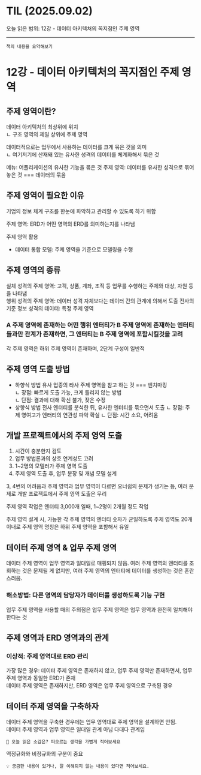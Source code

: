 # TIL (2025.09.02)

오늘 읽은 범위: 12강 - 데이터 아키텍처의 꼭지점인 주제 영역

---

```text
책의 내용을 요약해보기
```
# 12강 - 데이터 아키텍처의 꼭지점인 주제 영역

## 주제 영역이란?
데이터 아키텍처의 최상위에 위치  
ㄴ 구조 영역의 제일 상위에 주제 영역

데이터적으로는 업무에서 사용하는 데이터를 크게 묶은 것을 의미  
ㄴ 여기저기에 산재돼 있는 유사한 성격의 데이터를 체계화해서 묶은 것

메뉴: 어플리케이션의 유사한 기능을 묶은 것
주제 영역: 데이터를 유사한 성격으로 묶어 놓은 것 === 데이터의 묶음

## 주제 영역이 필요한 이유
기업의 정보 체계 구조를 한눈에 파악하고 관리할 수 있도록 하기 위함

주제 영역: ERD가 어떤 영역의 ERD를 의미하는지를 나타냄


주제 영역 활용
- 데이터 통합 모델: 주제 영역을 기준으로 모델링을 수행

## 주제 영역의 종류
실체 성격의 주제 영역: 고객, 상품, 계좌, 조직 등 업무를 수행하는 주체와 대상, 자원 등을 나타냄  
행위 성격의 주제 영역: 데이터 성격 자체보다는 데이터 간의 관계에 의해서 도출
전사의 기준 정보 성격의 데이터: 특정 주제 영역

### A 주제 영역에 존재하는 어떤 행위 엔터티가 B 주제 영역에 존재하는 엔터티들과만 관계가 존재하면, 그 엔터티는 B 주제 영역에 포함시킬것을 고려

각 주제 영역은 하위 주제 영역이 존재하며, 2단계 구성이 일반적

## 주제 영역 도출 방법
- 하향식 방법
  유사 업종의 타사 주제 영역을 참고 하는 것 === 벤치마킹  
  ㄴ 장점: 빠르게 도출 가능, 크게 틀리지 않는 방법  
  ㄴ 단점: 결과에 대해 확신 불가, 잦은 수정
- 상향식 방법
  전사 엔터티를 분석한 뒤, 유사한 엔터티를 묶으면서 도출
  ㄴ 장점: 주제 영여고가 엔터티의 연관성 파악 확실
  ㄴ 단점: 시간 소요, 어려움

## 개발 프로젝트에서의 주제 영역 도출
1. 시간이 충분한지 검토
2. 업무 방법론과의 상호 연계성도 고려
3. 1~2명의 모델러가 주제 영역 도출
4. 주제 영역 도출 후, 업무 분장 및 개념 모델 설계

3, 4번의 어려움과 주제 영역과 업무 영역이 다르면 오너쉽의 문제가 생기는 등, 여러 문제로 개발 프로젝트에서 주제 영역 도출은 무리

주제 영역 작업은 엔터티 3,000개 일때, 1~2명이 2개월 정도 작업

주제 영역 설계 시,
가능한 각 주제 영역의 엔터티 숫자가 균일하도록
주제 영역도 20개 이내로
주제 영역 명칭은 하위 주제 영역을 포함해서 유일

## 데이터 주제 영역 & 업무 주제 영역
데이터 주제 영역이 업무 영역과 일대일로 매핑되지 않음.
여러 주제 영역의 엔터티를 조회하는 것은 문제될 게 없지만, 여러 주제 영역의 엔터티에 데이터를 생성하는 것은 혼란스러움.

### 해소방법: 다른 영역의 담당자가 데이터를 생성하도록 기능 구현

업무 주제 영역을 사용할 때의 주의점은 업무 주제 영역은 업무 영역과 완전히 일치해야 한다는 것

## 주제 영역과 ERD 영역과의 관계
### 이상적: 주제 영역대로 ERD 관리

가장 많은 경우: 데이터 주제 영역은 존재하지 않고, 업무 주제 영역만 존재하면서, 업무 주제 영역과 동일한 ERD가 존재  
데이터 주제 영역은 존재하지만, ERD 영역은 업무 주제 영역으로 구축된 경우

## 데이터 주제 영역을 구축하자
데이터 주제 영역을 구축한 경우에는 업무 영역대로 주제 영역을 설계하면 안됨.  
데이터 주제 영역과 업무 영역은 일대일 관계 아님 다대다 관계임


```text
🤔 오늘 읽은 소감은? 떠오르는 생각을 가볍게 적어보세요
```
역정규화와 비정규화의 구분이 중요

```text
💡 궁금한 내용이 있거나, 잘 이해되지 않는 내용이 있다면 적어보세요.
```
